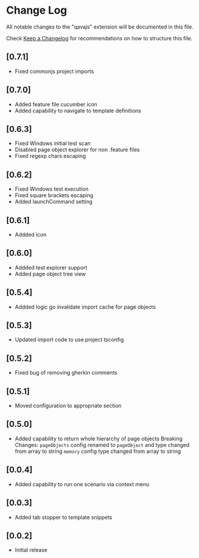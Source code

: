 # Change Log

All notable changes to the "qavajs" extension will be documented in this file.

Check [Keep a Changelog](http://keepachangelog.com/) for recommendations on how to structure this file.

## [0.7.1]

- Fixed commonjs project imports
  
## [0.7.0]

- Added feature file cucumber icon
- Added capability to navigate to template definitions
  
## [0.6.3]

- Fixed Windows initial test scan
- Disabled page object explorer for non .feature files
- Fixed regexp chars escaping

## [0.6.2]

- Fixed Windows test execution
- Fixed square brackets escaping
- Added launchCommand setting
  
## [0.6.1]

- Addded icon
  
## [0.6.0]

- Addded test explorer support
- Added page object tree view
  
## [0.5.4]

- Addded logic go invalidate import cache for page objects
  
## [0.5.3]

- Updated import code to use project tsconfig
  
## [0.5.2]

- Fixed bug of removing gherkin comments

## [0.5.1]

- Moved configuration to appropriate section

## [0.5.0]

- Added capability to return whole hierarchy of page objects
Breaking Changes:
`pageObjects` config renamed to `pageObject` and type changed from array to string
`memory` config type changed from array to string

## [0.0.4]

- Added capability to run one scenario via context menu

## [0.0.3]

- Added tab stopper to template snippets

## [0.0.2]

- Initial release
